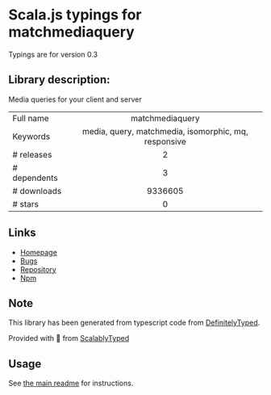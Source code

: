 
# Scala.js typings for matchmediaquery

Typings are for version 0.3

## Library description:
Media queries for your client and server

|                    |                 |
| ------------------ | :-------------: |
| Full name          | matchmediaquery |
| Keywords           | media, query, matchmedia, isomorphic, mq, responsive |
| # releases         | 2 |
| # dependents       | 3 |
| # downloads        | 9336605 |
| # stars            | 0 |

## Links
- [Homepage](https://github.com/ncochard/matchmediaquery#readme)
- [Bugs](https://github.com/ncochard/matchmediaquery/issues)
- [Repository](https://github.com/ncochard/matchmediaquery)
- [Npm](https://www.npmjs.com/package/matchmediaquery)
    


## Note
This library has been generated from typescript code from [DefinitelyTyped](https://definitelytyped.org).

Provided with :purple_heart: from [ScalablyTyped](https://github.com/oyvindberg/ScalablyTyped)

## Usage
See [the main readme](../../readme.md) for instructions.


